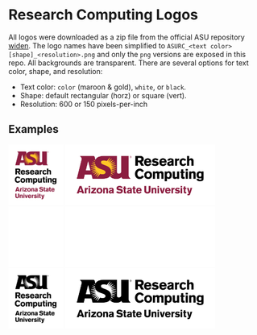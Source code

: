 Research Computing Logos
========================

All logos were downloaded as a zip file from the official ASU repository
[widen][1]. The logo names have been simplified to
`ASURC_<text color>[shape]_<resolution>.png` and only the `png` versions
are exposed in this repo. All backgrounds are transparent. There are
several options for text color, shape, and resolution:

* Text color: `color` (maroon & gold), `white`, or `black`.
* Shape: default rectangular (horz) or square (vert).
* Resolution: 600 or 150 pixels-per-inch 

Examples 
--------

<div float="left">
<img height=120 src="ASURC_color_square_600.png">
<img height=120 src="ASURC_color_600.png" >
<img height=120 src="ASURC_white_square_600.png">
<img height=120 src="ASURC_white_600.png" >
<img height=120 src="ASURC_black_square_600.png">
<img height=120 src="ASURC_black_600.png" >
</div>


[1]: https://collective.asu.edu/dam/dashboard
